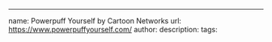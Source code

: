 ---
name: Powerpuff Yourself by Cartoon Networks
url: https://www.powerpuffyourself.com/
author: 
description: 
tags: